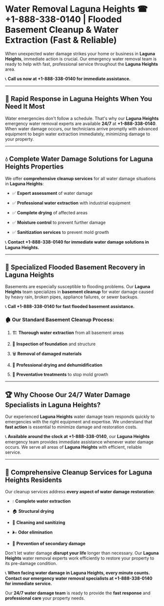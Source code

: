 # Water Removal Laguna Heights ☎ +1-888-338-0140 | Flooded Basement Cleanup & Water Extraction (Fast & Reliable)

When unexpected water damage strikes your home or business in **Laguna Heights**, immediate action is crucial. Our emergency water removal team is ready to help with fast, professional service throughout the **Laguna Heights** area. 

📞 **Call us now at +1-888-338-0140 for immediate assistance.**
---
## 🚀 Rapid Response in Laguna Heights When You Need It Most
Water emergencies don't follow a schedule. That's why our **Laguna Heights** emergency water removal experts are available **24/7** at **+1-888-338-0140**. When water damage occurs, our technicians arrive promptly with advanced equipment to begin water extraction immediately, minimizing damage to your property.
---
## 💧 Complete Water Damage Solutions for Laguna Heights Properties
We offer **comprehensive cleanup services** for all water damage situations in **Laguna Heights**:
- ✅ **Expert assessment** of water damage  
- ✅ **Professional water extraction** with industrial equipment  
- ✅ **Complete drying** of affected areas  
- ✅ **Moisture control** to prevent further damage  
- ✅ **Sanitization services** to prevent mold growth  
📞 **Contact +1-888-338-0140 for immediate water damage solutions in Laguna Heights.**
---
## 🌊 Specialized Flooded Basement Recovery in Laguna Heights
Basements are especially susceptible to flooding problems. Our **Laguna Heights** team specializes in **basement cleanup** for water damage caused by heavy rain, broken pipes, appliance failures, or sewer backups. 
📞 **Call +1-888-338-0140 for fast flooded basement assistance.**
### 🏚️ Our Standard Basement Cleanup Process:
1. 🏗️ **Thorough water extraction** from all basement areas  
2. 🔎 **Inspection of foundation** and structure  
3. 🗑️ **Removal of damaged materials**  
4. 💨 **Professional drying and dehumidification**  
5. 🚫 **Preventative treatments** to stop mold growth  
---
## 🏆 Why Choose Our 24/7 Water Damage Specialists in Laguna Heights?
Our experienced **Laguna Heights** water damage team responds quickly to emergencies with the right equipment and expertise. We understand that **fast action** is essential to minimize damage and restoration costs.
📞 **Available around the clock at +1-888-338-0140**, our **Laguna Heights** emergency team provides immediate assistance whenever water damage occurs. We serve all areas of **Laguna Heights** with efficient, reliable service.
---
## 🧹 Comprehensive Cleanup Services for Laguna Heights Residents
Our cleanup services address **every aspect of water damage restoration**:
- 💧 **Complete water extraction**  
- 🏠 **Structural drying**  
- 🧼 **Cleaning and sanitizing**  
- 🌬️ **Odor elimination**  
- 🚫 **Prevention of secondary damage**  
Don't let water damage **disrupt your life** longer than necessary. Our **Laguna Heights** water removal experts work efficiently to restore your property to its pre-damage condition.
📞 **When facing water damage in Laguna Heights, every minute counts. Contact our emergency water removal specialists at +1-888-338-0140 for immediate service.**
Our **24/7 water damage team** is ready to provide the **fast response** and **professional care** your property needs.
